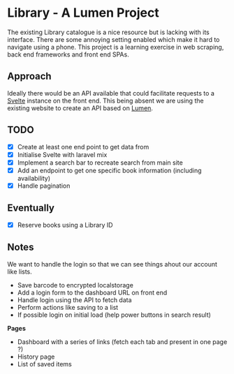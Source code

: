 # Library - A Lumen Project

The existing Library catalogue is a nice resource but is lacking with its interface. There are some annoying setting enabled which make it hard to navigate using a phone. This project is a learning exercise in web scraping, back end frameworks and front end SPAs.

## Approach

Ideally there would be an API available that could facilitate requests to a [Svelte](https://svelte.dev/) instance on the front end. This being absent we are using the existing website to create an API based on [Lumen](https://lumen.laravel.com).

## TODO

-   [x] Create at least one end point to get data from
-   [x] Initialise Svelte with laravel mix
-   [x] Implement a search bar to recreate search from main site
-   [x] Add an endpoint to get one specific book information (including availability)
-   [x] Handle pagination

## Eventually

-   [x] Reserve books using a Library ID

## Notes

We want to handle the login so that we can see things ahout our account like lists.

-   Save barcode to encrypted localstorage
-   Add a login form to the dashboard URL on front end
-   Handle login using the API to fetch data
-   Perform actions like saving to a list
-   If possible login on initial load (help power buttons in search result)

**Pages**

-   Dashboard with a series of links (fetch each tab and present in one page ?)
-   History page
-   List of saved items
